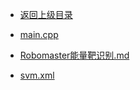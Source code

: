 - [返回上级目录](../)

- [main.cpp](main.cpp)
- [Robomaster能量靶识别.md](Robomaster能量靶识别.md)
- [svm.xml](svm.xml)